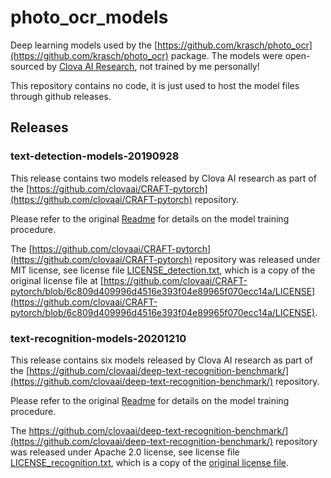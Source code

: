 # photo_ocr_models

Deep learning models used by the [https://github.com/krasch/photo_ocr](https://github.com/krasch/photo_ocr) package. The models were open-sourced by  [Clova AI Research](https://github.com/clovaai/), not trained by me personally!

This repository contains no code, it is just used to host the model files through github releases.

## Releases

### text-detection-models-20190928

This release contains two models released by Clova AI research as part of the [https://github.com/clovaai/CRAFT-pytorch](https://github.com/clovaai/CRAFT-pytorch) repository.

Please refer to the original [Readme](https://github.com/clovaai/CRAFT-pytorch/blob/3cd65f5a7bb6cbba8ed3844e385aaffe7d7e103e/README.md) for details on the model training procedure. 

The [https://github.com/clovaai/CRAFT-pytorch](https://github.com/clovaai/CRAFT-pytorch) repository was released under MIT license, see license file [LICENSE_detection.txt](LICENSE_detection.txt), which is a copy of the original license file at [https://github.com/clovaai/CRAFT-pytorch/blob/6c809d409996d4516e393f04e89965f070ecc14a/LICENSE](https://github.com/clovaai/CRAFT-pytorch/blob/6c809d409996d4516e393f04e89965f070ecc14a/LICENSE).


### text-recognition-models-20201210

This release contains six models released by Clova AI research as part of the [https://github.com/clovaai/deep-text-recognition-benchmark/](https://github.com/clovaai/deep-text-recognition-benchmark/) repository.

Please refer to the original [Readme](https://github.com/clovaai/deep-text-recognition-benchmark/blob/366f4368fecbf6423bf0c224f8b2535e66af24f7/README.md) for details on the model training procedure. 

The https://github.com/clovaai/deep-text-recognition-benchmark/](https://github.com/clovaai/deep-text-recognition-benchmark/) repository was released under Apache 2.0 license, see license file [LICENSE_recognition.txt](LICENSE_recognition.txt), which is a copy of the [original license file](https://github.com/clovaai/deep-text-recognition-benchmark/blob/2b38eb25749519c9a3646e19628cd7b6a398043d/LICENSE.md).
